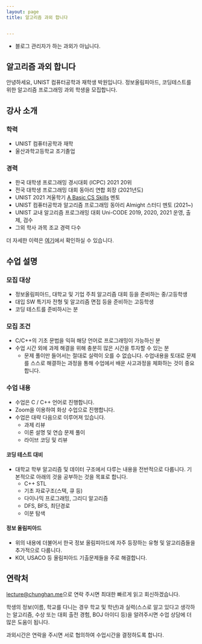 ```yaml
---
layout: page
title: 알고리즘 과외 합니다


---
```


* 블로그 관리자가 하는 과외가 아닙니다.

## 알고리즘 과외 합니다

안녕하세요, UNIST 컴퓨터공학과 재학생 박원입니다. 정보올림피아드, 코딩테스트를 위한 알고리즘 프로그래밍 과외 학생을 모집합니다.

## 강사 소개

### 학력
* UNIST 컴퓨터공학과 재학
* 울산과학고등학교 조기졸업

### 경력
* 한국 대학생 프로그래밍 경시대회 (ICPC) 2021 20위
* 전국 대학생 프로그래밍 대회 동아리 연합 회장 (2021년도)
* UNIST 2021 겨울학기 [A Basic CS Skills](https://github.com/circle-oo/https://github.com/circle-oo/ABC-unist-2021-winter) 멘토
* UNIST 컴퓨터공학과 알고리즘 프로그래밍 동아리 Almight 스터디 멘토 (2021~)
* UNIST 교내 알고리즘 프로그래밍 대회 Uni-CODE 2019, 2020, 2021 운영, 출제, 검수
* 그외 학사 과목 조교 경력 다수

더 자세한 이력은 [여기](https://www.notion.so/circle00/Resum-english-b547eb4e536f45319ec81a2cf46d47a9)에서 확인하실 수 있습니다.

## 수업 설명

### 모집 대상
* 정보올림피아드, 대학교 및 기업 주최 알고리즘 대회 등을 준비하는 중/고등학생
* 대입 SW 특기자 전형 및 알고리즘 면접 등을 준비하는 고등학생
* 코딩 테스트를 준비하시는 분

### 모집 조건
* C/C++의 기초 문법을 익혀 해당 언어로 프로그래밍이 가능하신 분
* 수업 시간 외에 과제 해결을 위해 충분히 많은 시간을 투자할 수 있는 분
  * 문제 풀이만 들어서는 절대로 실력이 오를 수 없습니다. 수업내용을 토대로 문제를 스스로 해결하는 과정을 통해 수업에서 배운 사고과정을 체화하는 것이 중요합니다.

### 수업 내용

* 수업은 C / C++ 언어로 진행합니다.
* Zoom을 이용하여 화상 수업으로 진행합니다.
* 수업은 대략 다음으로 이루어져 있습니다.
  * 과제 리뷰
  * 이론 설명 및 연습 문제 풀이
  * 라이브 코딩 및 리뷰

#### 코딩 테스트 대비
* 대학교 학부 알고리즘 및 데이터 구조에서 다루는 내용을 전반적으로 다룹니다. 기본적으로 아래의 것을 공부하는 것을 목표로 합니다.
  * C++ STL
  * 기초 자료구조(스택, 큐 등)
  * 다이나믹 프로그래밍, 그리디 알고리즘
  * DFS, BFS, 최단경로
  * 이분 탐색

#### 정보 올림피아드
* 위의 내용에 더불어서 한국 정보 올림피아드에 자주 등장하는 유형 및 알고리즘들을 추가적으로 다룹니다.
* KOI, USACO 등 올림피아드 기출문제들을 주로 해결합니다.

## 연락처

<style>
.mail-address:after{
    content:attr(data-name) "@" attr(data-domain) "." attr(data-tld);
    text-decoration: underline
}
</style>

<a href="#" class="mail-address" data-name="lecture" data-domain="chunghan" data-tld="me" onclick="window.location.href = 'mailto:' + this.dataset.name + '@' + this.dataset.domain + '.' + this.dataset.tld"></a>으로 연락 주시면 최대한 빠르게 읽고 회신하겠습니다.

학생의 정보(이름, 학교를 다니는 경우 학교 및 학년)과 실력(스스로 알고 있다고 생각하는 알고리즘, 수상 또는 대회 출전 경험, BOJ 아이디 등)을 알려주시면 수업 상담에 더 많은 도움이 됩니다.

과외시간은 연락을 주시면 서로 협의하여 수업시간을 결정하도록 합니다.
